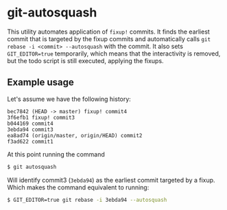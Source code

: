 # git-autosquash


This utility automates application of `fixup!` commits. It finds the
earliest commit that is targeted by the fixup commits and
automatically calls `git rebase -i <commit> --autosquash` with the
commit. It also sets `GIT_EDITOR=true` temporarily, which means that
the interactivity is removed, but the todo script is still executed,
applying the fixups.

## Example usage

Let's assume we have the following history:
 
```log
bec7842 (HEAD -> master) fixup! commit4
3f6efb1 fixup! commit3
b044169 commit4
3ebda94 commit3
ea8ad74 (origin/master, origin/HEAD) commit2
f3ad622 commit1
```

At this point running the command

```sh
$ git autosquash
```

Will identify commit3 (`3ebda94`) as the earliest commit targeted by
a fixup. Which makes the command equivalent to running:

```sh
$ GIT_EDITOR=true git rebase -i 3ebda94 --autosquash
```
